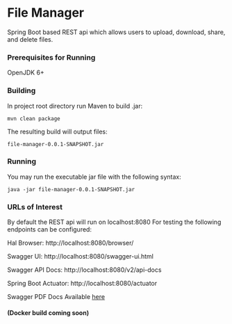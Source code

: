 # File Manager

Spring Boot based REST api which allows users to upload, download, share, and delete files.

### Prerequisites for Running

OpenJDK 6+

### Building

In project root directory run Maven to build .jar:

```
mvn clean package
```

The resulting build will output files:

```
file-manager-0.0.1-SNAPSHOT.jar
```

### Running
You may run the executable jar file with the following syntax:
```
java -jar file-manager-0.0.1-SNAPSHOT.jar
```

### URLs of Interest
By default the REST api will run on localhost:8080
For testing the following endpoints can be configured:

Hal Browser: http://localhost:8080/browser/

Swagger UI: http://localhost:8080/swagger-ui.html

Swagger API Docs: http://localhost:8080/v2/api-docs

Spring Boot Actuator: http://localhost:8080/actuator

Swagger PDF Docs Available [here](https://github.com/mlwarren/file-manager/blob/master/src/main/resources/FileManagerSwaggerDocs.pdf)

#### (Docker build coming soon)

